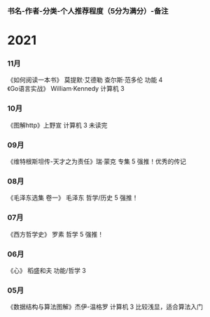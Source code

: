 ### 书名-作者-分类-个人推荐程度（5分为满分）-备注
# 2021
### 11月 
《如何阅读一本书》 莫提默·艾德勒 查尔斯·范多伦 功能 4  
《Go语言实战》 William·Kennedy 计算机 3
### 10月
《图解http》上野宣 计算机 3 未读完
### 09月
《维特根斯坦传-天才之为责任》瑞·蒙克 专集 5 强推！优秀的传记
### 08月
《毛泽东选集 卷一》 毛泽东 哲学/历史 5 强推！
### 07月
《西方哲学史》 罗素 哲学 5 强推！
### 06月
《心》 稻盛和夫 功能/哲学 3
### 05月
《数据结构与算法图解》杰伊-温格罗 计算机 3 比较浅显，适合算法入门

